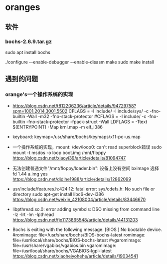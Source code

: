 # oranges

## 软件

### bochs-2.6.9.tar.gz
sudo apt install bochs

./configure --enable-debugger --enable-disasm
make
sudo make install

## 遇到的问题

### orange's一个操作系统的实现 

- https://blog.csdn.net/t812206236/article/details/94729758?spm=1001.2014.3001.5502
CFLAGS		= -I include/ -I include/sys/ -c -fno-builtin -Wall -m32 -fno-stack-protector
#CFLAGS		= -I include/ -c -fno-builtin -fno-stack-protector -fpack-struct -Wall
LDFLAGS		= -Ttext $(ENTRYPOINT) -Map krnl.map -m elf_i386


- keyboard:  keymap=/usr/share/bochs/keymaps/x11-pc-us.map

- 一个操作系统的实现，mount: /dev/loop0: can't read superblock错误  sudo mount -t msdos -o loop boot.img /mnt/floppy  https://blog.csdn.net/xiaoyi39/article/details/81094747

- 无法创建普通文件"/mnt/floppy/loader.bin": 设备上没有空间  bximage   选择fd 1.44 a.img yes   https://blog.csdn.net/didihe1988/article/details/12862099

 
- usr/include/features.h:424:12: fatal error: sys/cdefs.h: No such file or directory sudo apt-get install libc6-dev-i386 https://blog.csdn.net/weixin_42108004/article/details/83446670


- libpthread.so.0:  error adding symbols: DSO missing from command line     -lz -lrt -lm -lpthread   https://blog.csdn.net/fjx1173865548/article/details/44131203
 


- Bochs is exiting with the following message: [BIOS  ] No bootable device. 
#romimage: file=/usr/share/bochs/BIOS-bochs-latest
    romimage: file=/usr/local/share/bochs/BIOS-bochs-latest
    #vgaromimage: file=/usr/share/vgabios/vgabios.bin
    vgaromimage: file=/usr/local/share/bochs/VGABIOS-lgpl-latest
   https://blog.csdn.net/xiaoheiyohehe/article/details/19034541
